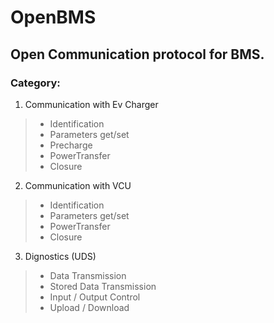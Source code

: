 # OpenBMS
## Open Communication protocol for BMS. 
### Category:
1. Communication with Ev Charger
> * Identification
> * Parameters get/set 
> * Precharge
> * PowerTransfer
> * Closure
2. Communication with VCU
> * Identification
> * Parameters get/set 
> * PowerTransfer
> * Closure
3. Dignostics (UDS)
> * Data Transmission	
> * Stored Data Transmission	
> * Input / Output Control	
> * Upload / Download
